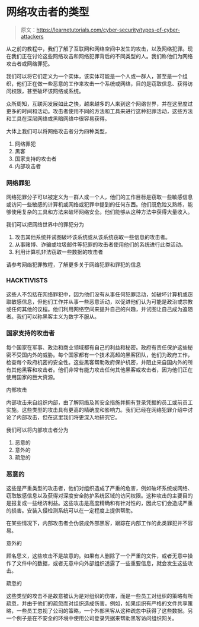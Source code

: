 # 网络攻击者的类型

> 原文：<https://learnetutorials.com/cyber-security/types-of-cyber-attackers>

从之前的教程中，我们了解了互联网和网络空间中发生的攻击，以及网络犯罪。现在我们正在讨论这些网络攻击和网络犯罪背后的不同类型的人。我们称他们为网络攻击者或网络罪犯。

我们可以将它们定义为一个实体，该实体可能是一个人或一群人，甚至是一个组织，他们正在做一些恶意的工作来攻击一个系统或网络，目的是窃取信息、获得访问权限，甚至破坏该网络或系统。

众所周知，互联网发展如此之快，越来越多的人来到这个网络世界，并在这里度过更多的时间和活动。攻击者使用不同的方法和工具来进行这种犯罪活动，这些方法和工具在深层网络或黑暗网络中很容易获得。

大体上我们可以将网络攻击者分为四种类型，

1.  网络罪犯
2.  黑客
3.  国家支持的攻击者
4.  内部攻击者

### 网络罪犯

网络犯罪分子可以被定义为一群人或一个人，他们的工作目标是窃取一些敏感信息或访问一些敏感的计算机或网络或犯罪中提到的任何东西。他们既危险又熟练，能够使用复杂的工具和方法来破坏网络安全。他们能够从这种方法中获得大量收入。

我们可以把网络世界中的罪犯分为

1.  攻击其他系统并试图破坏该系统或从该系统窃取一些信息的攻击者。
2.  从事赌博、诈骗或垃圾邮件等犯罪的攻击者使用他们的系统进行此类活动。
3.  利用计算机非法窃取一些数据的攻击者

请参考网络犯罪教程，了解更多关于网络犯罪和罪犯的信息

### HACKTIVISTS

这些人不包括在网络罪犯中，因为他们没有从事任何犯罪活动，如破坏计算机或窃取敏感信息，但他们工作并从事一些恶意活动，以促进他们认为可能是政治或宗教或任何其他的议程。他们利用网络空间来提升自己的兴趣，并试图让自己成为追随者。我们可以称黑客主义为数字不服从。

### 国家支持的攻击者

每个国家在军事、政治和商业领域都有自己的利益和秘密。政府有责任保护这些秘密不受国内外的威胁。每个国家都有一个技术高超的黑客团队，他们为政府工作，检查每个政府机密的安全性。这些黑客帮助政府保护机密，并阻止来自国内外的所有其他黑客和攻击者。他们非常有能力攻击任何其他黑客或攻击者，因为他们正在使用国家的巨大资源。

内部攻击

内部攻击来自组织内部，由了解网络及其安全措施并拥有登录凭据的员工或前员工实施。这些类型的攻击具有更高的精确度和影响力。我们已经在网络犯罪介绍中讨论了内部攻击，但在这里我们将更深入地研究它。

我们可以将内部攻击者分为

1.  恶意的
2.  意外的
3.  疏忽的

### 恶意的

这些是严重类型的攻击者，他们对组织造成了严重的危害，例如破坏系统或网络、窃取敏感信息以及获得对深度安全防护系统区域的访问权限。这种攻击的主要目的是报复或一些经济利益。这些攻击是高度精确和有针对性的，因此它们会造成严重的损害。安装入侵检测系统可以在一定程度上提供帮助。

在某些情况下，内部攻击者会伪装成外部黑客，跟踪在内部工作的此类罪犯并不容易。

意外的

顾名思义，这些攻击不是故意的。如果有人删除了一个严重的文件，或者无意中操作了文件中的数据，或者无意中向外部组织透露了一些重要信息，就会发生这些攻击。

疏忽的

这些类型的攻击不是故意被认为是对组织的伤害，而是一些员工对组织的策略有所疏忽，并由于他们的疏忽而对组织造成伤害。例如，如果组织有严格的文件共享策略，一些员工忽视了公司的策略，一个外部黑客从这种疏忽中获得了这些数据。另一个例子是在不安全的环境中使用公司登录凭据来帮助黑客访问组织网关。